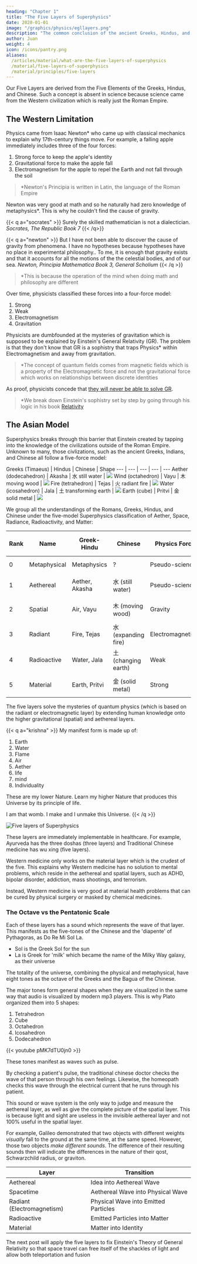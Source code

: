 ```yaml
---
heading: "Chapter 1"
title: "The Five Layers of Superphysics"
date: 2020-01-01
image: "/graphics/physics/egllayers.png"
description: "The common conclusion of the ancient Greeks, Hindus, and Chinese"
author: Juan
weight: 4
icon: /icons/pantry.png
aliases:
  /articles/material/what-are-the-five-layers-of-superphysics
  /material/five-layers-of-superphysics
  /material/principles/five-layers
---
```




Our Five Layers are derived from the Five Elements of the Greeks, Hindus, and Chinese. Such a concept is absent in science because science came from the Western civilization which is really just the Roman Empire. 


## The Western Limitation

Physics came from Isaac Newton* who came up with classical mechanics to explain why 17th-century things move. For example, a falling apple immediately includes three of the four forces:

1. Strong force to keep the apple's identity
2. Gravitational force to make the apple fall
3. Electromagnetism for the apple to repel the Earth and not fall through the soil  

> *Newton's Principia is written in Latin, the language of the Roman Empire


Newton was very good at math and so he naturally had zero knowledge of metaphysics*. This is why he couldn't find the cause of gravity. 


{{< q a="socrates" >}}
Surely the skilled mathematician is not a dialectician.
<cite>Socrates, The Republic Book 7</cite>
{{< /q>}}


{{< q a="newton" >}}
But I have not been able to discover the cause of gravity from phenomena. I have no hypotheses because hypotheses have no place in experimental philosophy.. To me, it is enough that gravity exists and that it accounts for all the motions of the the celestial bodies, and of our sea. 
<cite>Newton, Principia Mathematica Book 3, General Scholium</cite>
{{< /q >}}


> *This is because the operation of the mind when doing math and philosophy are different


Over time, physicists classified these forces into a four-force model:

1. Strong
2. Weak
3. Electromagnetism
4. Gravitation

Physicists are dumbfounded at the mysteries of gravitation which is supposed to be explained by Einstein's General Relativity (GR). The problem is that they don't know that GR is a sophistry that traps Physics* within  Electromagnetism and away from gravitation. 

> *The concept of quantum fields comes from magnetic fields which is a property of the Electromagnetic force and not the gravitational force which works on relationships between discrete identities



As proof, physicists concede that [they will never be able to solve GR](https://www.forbes.com/sites/startswithabang/2019/12/04/this-is-why-scientists-will-never-exactly-solve-general-relativity/).

> *We break down Einstein's sophistry set by step by going through his logic in his book [Relativity](/research/einstein/relativity/section-02) 



## The Asian Model

Superphysics breaks through this barrier that Einstein created by tapping into the knowledge of the civilizations outside of the Roman Empire. Unknown to many, those civlizations, such as the ancient Greeks, Indians, and Chinese all follow a five-force model: 


Greeks (Timaeus) | Hindus | Chinese | Shape
--- | --- | --- | --- | ---
Aether (dodecahedron)  | Akasha | 水 still water | ![](/graphics/physics/dode.gif)
Wind (octahedron) | Vayu | 木 moving wood | ![](/graphics/physics/octa.gif)
Fire (tetrahedron) | Tejas | 火 radiant fire | ![](/graphics/physics/tetra.gif)
Water (icosahedron) | Jala | 土 transforming earth | ![](/graphics/physics/icos.gif)
Earth (cube) | Pritvi | 金 solid metal | ![](/graphics/physics/cube.gif)


We group all the understandings of the Romans, Greeks, Hindus, and Chinese under the five-model Superphysics classification of Aether, Space, Radiance, Radioactivity, and Matter:


Rank | Name | Greek-Hindu | Chinese | Physics Force | Superphysics Force | Force Carrier | Resulting particles in Superphysics | Pythagorean Note
--- | --- | --- | --- | --- | --- | --- | --- | --- 
0 | Metaphysical | Metaphysics | ? | Pseudo-science | Yang Yin | Soul | The One, Brahma, Tao | Octave
1 | Aethereal | Aether, Akasha | 水 (still water) | Pseudo-science | Creative force | Thought (effective qoa or idea) | qoa or quantum of aether | La 
2 | Spatial | Air, Vayu | 木 (moving wood) | Gravity | Gravity | Schwarzchild Radius (qost or graviton) | qost or quantum of spacetime | Sol
3 | Radiant | Fire, Tejas | 水 (expanding fire) | Electromagnetism | Male-Female force | Photon (qol) | qoe, qol | Mi
4 | Radioactive | Water, Jala | 土 (changing earth) | Weak | Radioactive force | W Z Bosons (qor) | qor or quantum of radioactivity | Re
5 | Material | Earth, Pritvi | 金 (solid metal) | Strong | Nuclear force | Gluons (effective qom) | qom (quarks) | Do


The five layers solve the mysteries of quantum physics (which is based on the radiant or electromagnetic layer) by extending human knowledge onto the higher gravitational (spatial) and aethereal layers. 



{{< q a="krishna" >}}
My manifest form is made up of:

1. Earth
2. Water
3. Flame
4. Air
5. Aether
6. life
7. mind
8. Individuality

These are my lower Nature. Learn my higher Nature that produces this Universe by its principle of life. 

I am that womb. I make and I unmake this Universe.
{{< /q >}}



![Five layers of Superphysics](/graphics/physics/egllayers.png)


These layers are immediately implementable in healthcare. For example, Ayurveda has the three doshas (three layers) and Traditional Chinese medicine has wu xing (five layers). 

Western medicine only works on the material layer which is the crudest of the five. This explains why Western medicine has no solution to mental problems, which reside in the aethereal and spatial layers, such as ADHD, bipolar disorder, addiction, mass shootings, and terrorism. 

Instead, Western medicine is very good at material health problems that can be cured by physical surgery or masked by chemical medicines. 



### The Octave vs the Pentatonic Scale

Each of these layers has a sound which represents the wave of that layer. This manifests as the five-tones of the Chinese and the 'diapente' of Pythagoras, as Do Re Mi Sol La.
- Sol is the Greek Sol for the sun
- La is Greek for 'milk' which became the name of the Milky Way galaxy, as their universe

The totality of the universe, combining the physical and metaphysical, have eight tones as the octave of the Greeks and the Bagua of the Chinese.

The major tones form general shapes when they are visualized in the same way that audio is visualized by modern mp3 players. This is why Plato organized them into 5 shapes:

1.  Tetrahedron
2.  Cube
3.  Octahedron
4.  Icosahedron
5.  Dodecahedron

{{< youtube pMK7dTU0jn0 >}}

These tones manifest as waves such as pulse. 

By checking a patient's pulse, the traditional chinese doctor checks the wave of that person through his own feelings. Likewise, the homeopath checks this wave through the electrical current that he runs through his patient. 

<!-- The Greeks on the other hand, used eight sounds to represent the five layers. Three, do-re-mi (C-D-E), are for the lower three layers, while fa-so-la-ti-do (F-G-A-B) are for the spatial and aethereal layers. C and G were common in Western Classical Music.   -->

This sound or wave system is the only way to judge and measure the aethereal layer, as well as give the complete picture of the spatial layer. This is because light and sight are useless in the invisible aethereal layer and not 100% useful in the spatial layer. 

For example, Galileo demonstrated that two objects with different weights *visually* fall to the ground at the same time, at the same speed. However, those two objects *make different sounds*. The difference of their resulting sounds then will indicate the differences in the nature of their qost, Schwarzchild radius, or graviton. 

Layer | Transition
--- | ---
Aethereal | Idea into Aethereal Wave
Spacetime | Aethereal Wave into Physical Wave
Radiant (Electromagnetism) | Physical Wave into Emitted Particles
Radioactive | Emitted Particles into Matter
Material | Matter into Identity


The next post will apply the five layers to fix Einstein's Theory of General Relativity so that space travel can free itself of the shackles of light and allow both teleportation and fusion

<!-- leave ex  explain universal relativity which applies relativistic movement on the five layers. It explains how everything in the universe is interconnected.  
 -->
